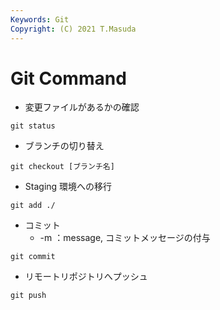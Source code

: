 ```yaml
---
Keywords: Git
Copyright: (C) 2021 T.Masuda
---
```

# Git Command

* 変更ファイルがあるかの確認
```
git status
```

* ブランチの切り替え
```
git checkout [ブランチ名]
```

* Staging 環境への移行
```
git add ./
```

* コミット
  * -m ：message, コミットメッセージの付与
``` 
git commit
```

* リモートリポジトリへプッシュ
```
git push
```
